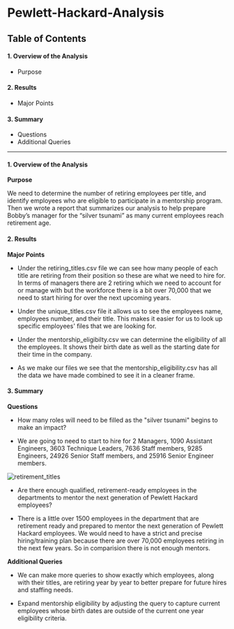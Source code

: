 # Pewlett-Hackard-Analysis

## Table of Contents

#### 1. Overview of the Analysis
- Purpose
#### 2. Results
- Major Points
#### 3. Summary
- Questions
- Additional Queries
----------------------------------------------------------------

#### 1. Overview of the Analysis

**Purpose**

We need to determine the number of retiring employees per title, and identify employees who are eligible to participate in a mentorship program. Then we wrote a report that summarizes our analysis to help prepare Bobby’s manager for the “silver tsunami” as many current employees reach retirement age.

#### 2. Results

**Major Points**

- Under the retiring_titles.csv file we can see how many people of each title are retiring from their position so these are what we need to hire for. In terms of managers there are 2 retiring which we need to account for or manage with but the workforce there is a bit over 70,000 that we need to start hiring for over the next upcoming years.

- Under the unique_titles.csv file it allows us to see the employees name, employees number, and their title. This makes it easier for us to look up specific employees' files that we are looking for.

- Under the mentorship_eligibilty.csv we can determine the eligibility of all the employees. It shows their birth date as well as the starting date for their time in the company.

- As we make our files we see that the mentorship_eligibility.csv has all the data we have made combined to see it in a cleaner frame.

#### 3. Summary

**Questions**

- How many roles will need to be filled as the "silver tsunami" begins to make an impact?

- We are going to need to start to hire for 2 Managers, 1090 Assistant Engineers, 3603 Technique Leaders, 7636 Staff members, 9285 Engineers, 24926 Senior Staff members, and 25916 Senior Engineer members.

![retirement_titles](https://user-images.githubusercontent.com/95505596/153720916-a736bb79-91ed-4c2a-acaa-45ff8d342ee3.png)


- Are there enough qualified, retirement-ready employees in the departments to mentor the next generation of Pewlett Hackard employees?

- There is a little over 1500 employees in the department that are retirement ready and prepared to mentor the next generation of Pewlett Hackard employees. We would need to have a strict and precise hiring/training plan because there are over 70,000 employees retiring in the next few years. So in comparision there is not enough mentors.

**Additional Queries**

- We can make more queries to show exactly which employees, along with their titles, are retiring year by year to better prepare for future hires and staffing needs.

- Expand mentorship eligibility by adjusting the query to capture current employees whose birth dates are outside of the current one year eligibility criteria.

